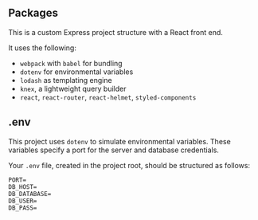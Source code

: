 ## Packages

This is a custom Express project structure with a React front end. 

It uses the following: 
* `webpack` with `babel` for bundling
* `dotenv` for environmental variables
* `lodash` as templating engine
* `knex`, a lightweight query builder
* `react`, `react-router`, `react-helmet`, `styled-components`

## .env 

This project uses `dotenv` to simulate environmental variables. These variables specify a port for the server and database credentials.

Your `.env` file, created in the project root, should be structured as follows:

```
PORT=
DB_HOST=
DB_DATABASE=
DB_USER=
DB_PASS=
```

